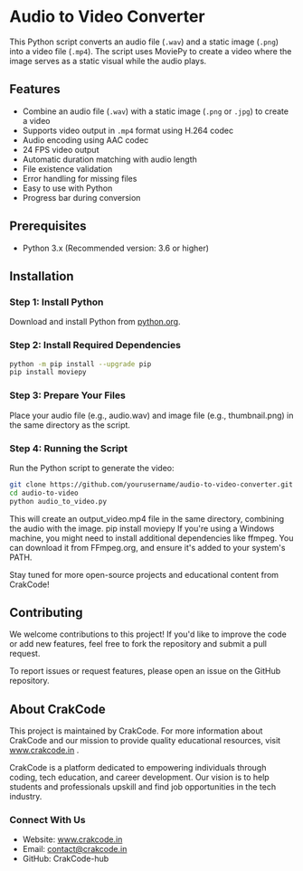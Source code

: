 # Audio to Video Converter

This Python script converts an audio file (`.wav`) and a static image (`.png`) into a video file (`.mp4`). The script uses MoviePy to create a video where the image serves as a static visual while the audio plays.

## Features
- Combine an audio file (`.wav`) with a static image (`.png` or `.jpg`) to create a video
- Supports video output in `.mp4` format using H.264 codec
- Audio encoding using AAC codec
- 24 FPS video output
- Automatic duration matching with audio length
- File existence validation
- Error handling for missing files
- Easy to use with Python
- Progress bar during conversion

## Prerequisites

- Python 3.x (Recommended version: 3.6 or higher)

## Installation

### Step 1: Install Python
Download and install Python from [python.org](https://www.python.org/downloads/).

### Step 2: Install Required Dependencies
```bash
python -m pip install --upgrade pip
pip install moviepy
```


### Step 3: Prepare Your Files
Place your audio file (e.g., audio.wav) and image file (e.g., thumbnail.png) in the same directory as the script.

### Step 4: Running the Script
Run the Python script to generate the video:
```bash
git clone https://github.com/yourusername/audio-to-video-converter.git
cd audio-to-video
python audio_to_video.py
```

This will create an output_video.mp4 file in the same directory, combining the audio with the image.
pip install moviepy
If you're using a Windows machine, you might need to install additional dependencies like ffmpeg. You can download it from FFmpeg.org, and ensure it's added to your system's PATH.


Stay tuned for more open-source projects and educational content from CrakCode!


## Contributing
We welcome contributions to this project! If you'd like to improve the code or add new features, feel free to fork the repository and submit a pull request.

To report issues or request features, please open an issue on the GitHub repository.

## About CrakCode
This project is maintained by CrakCode. For more information about CrakCode and our mission to provide quality educational resources, visit www.crakcode.in .

CrakCode is a platform dedicated to empowering individuals through coding, tech education, and career development. Our vision is to help students and professionals upskill and find job opportunities in the tech industry.

### Connect With Us
- Website: www.crakcode.in
- Email: contact@crakcode.in
- GitHub: CrakCode-hub


